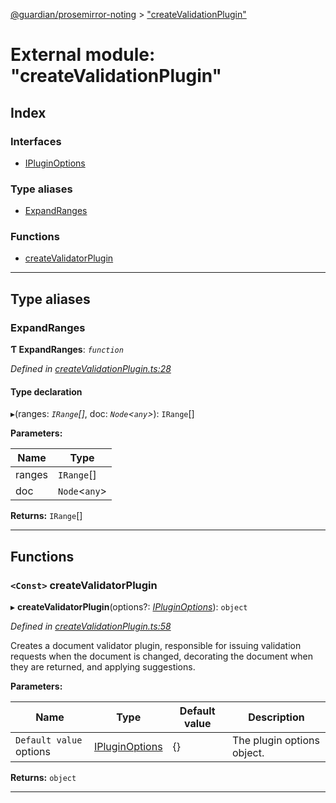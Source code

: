 [@guardian/prosemirror-noting](../README.md) > ["createValidationPlugin"](../modules/_createvalidationplugin_.md)

# External module: "createValidationPlugin"

## Index

### Interfaces

* [IPluginOptions](../interfaces/_createvalidationplugin_.ipluginoptions.md)

### Type aliases

* [ExpandRanges](_createvalidationplugin_.md#expandranges)

### Functions

* [createValidatorPlugin](_createvalidationplugin_.md#createvalidatorplugin)

---

## Type aliases

<a id="expandranges"></a>

###  ExpandRanges

**Ƭ ExpandRanges**: *`function`*

*Defined in [createValidationPlugin.ts:28](https://github.com/guardian/prosemirror-typerighter/blob/3241f62/src/ts/createValidationPlugin.ts#L28)*

#### Type declaration
▸(ranges: *`IRange`[]*, doc: *`Node`<`any`>*): `IRange`[]

**Parameters:**

| Name | Type |
| ------ | ------ |
| ranges | `IRange`[] |
| doc | `Node`<`any`> |

**Returns:** `IRange`[]

___

## Functions

<a id="createvalidatorplugin"></a>

### `<Const>` createValidatorPlugin

▸ **createValidatorPlugin**(options?: *[IPluginOptions](../interfaces/_createvalidationplugin_.ipluginoptions.md)*): `object`

*Defined in [createValidationPlugin.ts:58](https://github.com/guardian/prosemirror-typerighter/blob/3241f62/src/ts/createValidationPlugin.ts#L58)*

Creates a document validator plugin, responsible for issuing validation requests when the document is changed, decorating the document when they are returned, and applying suggestions.

**Parameters:**

| Name | Type | Default value | Description |
| ------ | ------ | ------ | ------ |
| `Default value` options | [IPluginOptions](../interfaces/_createvalidationplugin_.ipluginoptions.md) |  {} |  The plugin options object. |

**Returns:** `object`

___

